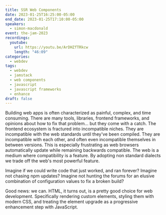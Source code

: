 ```yaml
---
title: SSR Web Components
date: 2023-01-25T16:25:00-05:00
end_date: 2023-01-25T17:10:00-05:00
speakers:
  - simon-macdonald
event: the-jam-2023
recordings:
  youtube:
    url: https://youtu.be/ArDHZfTRkcw
    length: "46:09"
categories:
  - webdev
tags:
  - webdev
  - jamstack
  - web components
  - javascript
  - javascript frameworks
  - enhance
draft: false
---
```


Building web apps is often characterized as painful, complex, and time consuming. There are many tools, libraries, frontend frameworks, and opinions about how to fix that problem… but they come with a catch. The frontend ecosystem is fractured into incompatible niches. They are incompatible with the web standards until they've been compiled. They are incompatible with each other, and often even incompatible themselves in between versions. This is especially frustrating as web browsers automatically update while remaining backwards compatible. The web is a medium where compatibility is a feature. By adopting non standard dialects we trade off the web's most powerful feature.

Imagine if we could write code that just worked, and ran forever? Imagine not chasing npm updates? Imagine not hunting the forums for an elusive combination of configuration values to fix a broken build?

Good news: we can. HTML, it turns out, is a pretty good choice for web development. Specifically rendering custom elements, styling them with modern CSS, and treating the element upgrade as a progressive enhancement step with JavaScript.
